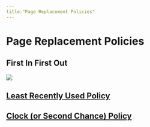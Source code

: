 ```yaml
---
title:"Page Replacement Policies"
---
```

# Page Replacement Policies
## First In First Out
![](https://i.imgur.com/f6t69Lk.png)
## [Least Recently Used Policy](Notes/Least%20Recently%20Used%20Policy.md)
## [Clock (or Second Chance) Policy](Notes/Clock%20(or%20Second%20Chance)%20Policy.md)
